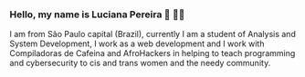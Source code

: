 ### Hello, my name is Luciana Pereira 👋 :woman_technologist:	

I am from São Paulo capital (Brazil), currently I am a student of Analysis and System Development, I work as a web development and I work with Compiladoras de Cafeina and AfroHackers in helping to teach programming and cybersecurity to cis and trans women and the needy community.

<!--
**Lu-Pereira/Lu-Pereira** is a ✨ _special_ ✨ repository because its `README.md` (this file) appears on your GitHub profile.

Here are some ideas to get you started:

- 🔭 I’m currently working on ...
- 🌱 I’m currently learning ...
- 👯 I’m looking to collaborate on ...
- 🤔 I’m looking for help with ...
- 💬 Ask me about ...
- 📫 contato@lupereira.com.br
- 😄 Pronouns: ...
- ⚡ Fun fact: ...
-->
